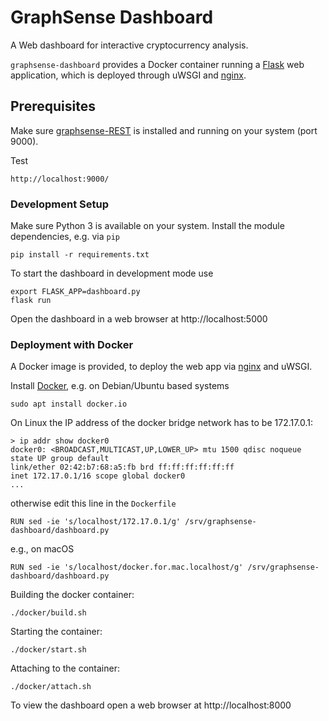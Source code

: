 # GraphSense Dashboard

A Web dashboard for interactive cryptocurrency analysis.

`graphsense-dashboard` provides a Docker container running a [Flask][flask]
web application, which is deployed through uWSGI and [nginx][nginx].

## Prerequisites

Make sure [graphsense-REST][graphsense-REST] is installed and running
on your system (port 9000).

Test

    http://localhost:9000/

### Development Setup

Make sure Python 3 is available on your system. Install the module
dependencies, e.g. via `pip`

    pip install -r requirements.txt

To start the dashboard in development mode use

    export FLASK_APP=dashboard.py
    flask run

Open the dashboard in a web browser at http://localhost:5000

### Deployment with Docker

A Docker image is provided, to deploy the web app via [nginx][nginx] and uWSGI.

Install [Docker][docker], e.g. on Debian/Ubuntu based systems

    sudo apt install docker.io

On Linux the IP address of the docker bridge network has to be 172.17.0.1:

    > ip addr show docker0
    docker0: <BROADCAST,MULTICAST,UP,LOWER_UP> mtu 1500 qdisc noqueue state UP group default
    link/ether 02:42:b7:68:a5:fb brd ff:ff:ff:ff:ff:ff
    inet 172.17.0.1/16 scope global docker0
    ...

otherwise edit this line in the `Dockerfile`

    RUN sed -ie 's/localhost/172.17.0.1/g' /srv/graphsense-dashboard/dashboard.py

e.g., on macOS

    RUN sed -ie 's/localhost/docker.for.mac.localhost/g' /srv/graphsense-dashboard/dashboard.py

Building the docker container:

    ./docker/build.sh

Starting the container:

    ./docker/start.sh

Attaching to the container:

    ./docker/attach.sh

To view the dashboard open a web browser at http://localhost:8000


[docker]: https://www.docker.com/
[flask]: http://flask.pocoo.org/
[nginx]: https://nginx.org/en/
[graphsense-REST]: https://github.com/graphsense/graphsense-REST

